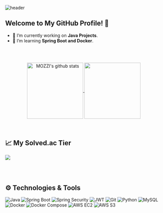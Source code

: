 ![header](https://capsule-render.vercel.app/api?type=waving&color=gradient&height=250&section=header&text=MOZZI_CODE&fontSize=90)


## Welcome to My GitHub Profile! 🚀

- 🔭 I’m currently working on **Java Projects**.
- 🌱 I’m learning **Spring Boot and Docker**.

<br><br>
<div align="center">
  <!-- GitHub Stats -->
  <a href="https://github.com/wlswnsdn">
    <img align="center" style="height:180px" src="https://github-readme-stats.vercel.app/api?username=wlswnsdn&show_icons=true&include_all_commits=true&theme=tokyonight&hide_border=true" alt="MOZZI's github stats" />
  </a>
  <!-- Most Used Languages -->
  <a href="https://github.com/wlswnsdn">
    <img align="center" style="height:180px" src="https://github-readme-stats.vercel.app/api/top-langs/?username=wlswnsdn&layout=compact&theme=tokyonight&hide_border=true" />
  </a>
</div>
<br><br>

## 📈 My Solved.ac Tier
<img src="http://mazassumnida.wtf/api/v2/generate_badge?boj=gurojicasu123" />

<br><br>

## ⚙️ Technologies & Tools

![Java](https://img.shields.io/badge/Java-007396?style=for-the-badge&logo=java&logoColor=white)
![Spring Boot](https://img.shields.io/badge/Spring%20Boot-6DB33F?style=for-the-badge&logo=springboot&logoColor=white)
![Spring Security](https://img.shields.io/badge/Spring%20Security-6DB33F?style=for-the-badge&logo=springsecurity&logoColor=white)
![JWT](https://img.shields.io/badge/JWT-000000?style=for-the-badge&logo=jsonwebtokens&logoColor=white)
![Git](https://img.shields.io/badge/Git-F05032?style=for-the-badge&logo=git&logoColor=white)
![Python](https://img.shields.io/badge/Python-3776AB?style=for-the-badge&logo=python&logoColor=white)
![MySQL](https://img.shields.io/badge/MySQL-4479A1?style=for-the-badge&logo=mysql&logoColor=white)
![Docker](https://img.shields.io/badge/Docker-2496ED?style=for-the-badge&logo=docker&logoColor=white)
![Docker Compose](https://img.shields.io/badge/Docker%20Compose-2496ED?style=for-the-badge&logo=docker&logoColor=white)
![AWS EC2](https://img.shields.io/badge/AWS%20EC2-FF9900?style=for-the-badge&logo=amazonaws&logoColor=white)
![AWS S3](https://img.shields.io/badge/AWS%20S3-569A31?style=for-the-badge&logo=amazons3&logoColor=white)


